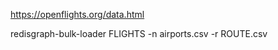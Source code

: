 
https://openflights.org/data.html


redisgraph-bulk-loader FLIGHTS -n airports.csv  -r ROUTE.csv


